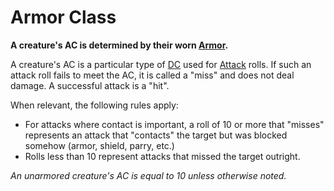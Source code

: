 # Armor Class

**A creature's AC is determined by their worn [Armor](../../Items/Armor/Armor.md).**

A creature's AC is a particular type of [DC](../../Game%20Procedures/Core%20Procedures/DC.md) used for [Attack](../../Game%20Procedures/Combat/Attack.md) rolls. If such an attack roll fails to meet the AC, it is called a "miss" and does not deal damage. A successful attack is a "hit".

When relevant, the following rules apply:

- For attacks where contact is important, a roll of 10 or more that "misses" represents an attack that "contacts" the target but was blocked somehow (armor, shield, parry, etc.)
- Rolls less than 10 represent attacks that missed the target outright.

*An unarmored creature's AC is equal to 10 unless otherwise noted.*

